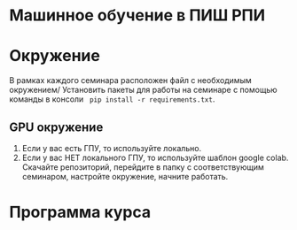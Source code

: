 # Машинное обучение в ПИШ РПИ

# Окружение

В рамках каждого семинара расположен файл с необходимым окружением/ Установить пакеты для работы на семинаре с помощью команды в консоли `` pip install -r requirements.txt``.

## GPU окружение
1. Если у вас есть ГПУ, то используйте локально.
2. Если у вас НЕТ локального ГПУ, то используйте шаблон google colab. Скачайте репозиторий, перейдите в папку с соответствующим семинаром, настройте окружение, начните работать.

# Программа курса
